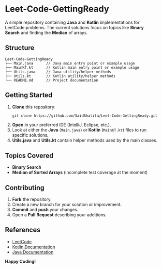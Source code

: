 # Leet-Code-GettingReady

A simple repository containing **Java** and **Kotlin** implementations for LeetCode problems. The current solutions focus on topics like **Binary Search** and finding the **Median** of arrays.

## Structure

```
Leet-Code-GettingReady
├── Main.java      // Java main entry point or example usage
├── MainKT.kt      // Kotlin main entry point or example usage
├── Utils.java     // Java utility/helper methods
├── Utils.kt       // Kotlin utility/helper methods
└── README.md      // Project documentation
```

## Getting Started

1. **Clone** this repository:
   ```bash
   git clone https://github.com/SaidShatila/Leet-Code-GettingReady.git
   ```
2. **Open** in your preferred IDE (IntelliJ, Eclipse, etc.).
3. Look at either the **Java** (`Main.java`) or **Kotlin** (`MainKT.kt`) files to run specific solutions.
4. **Utils.java** and **Utils.kt** contain helper methods used by the main classes.

## Topics Covered

- **Binary Search**
- **Median of Sorted Arrays** (incomplete test coverage at the moment)

## Contributing

1. **Fork** the repository.
2. Create a new branch for your solution or improvement.
3. **Commit** and **push** your changes.
4. Open a **Pull Request** describing your additions.

## References

- [LeetCode](https://leetcode.com)  
- [Kotlin Documentation](https://kotlinlang.org/docs/home.html)  
- [Java Documentation](https://docs.oracle.com/en/java/)

**Happy Coding!**

